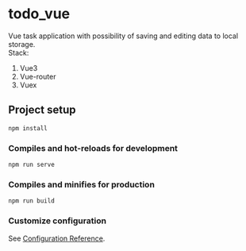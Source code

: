 # todo_vue
Vue task application with possibility of saving and editing data to local storage.
<br>
Stack: 
<br>
<ol>
<li>Vue3</li>
<li>Vue-router</li>
<li>Vuex</li>
</ol>


## Project setup
```
npm install
```

### Compiles and hot-reloads for development
```
npm run serve
```

### Compiles and minifies for production
```
npm run build
```

### Customize configuration
See [Configuration Reference](https://cli.vuejs.org/config/).
